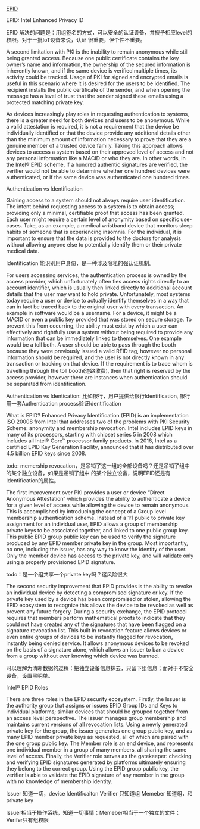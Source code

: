 [EPID](https://www.intel.com/content/www/us/en/developer/articles/technical/intel-enhanced-privacy-id-epid-security-technology.html)

EPID: Intel Enhanced Privacy ID

EPID 解决的问题是：用组签名的方式，可以安全的认证设备，并授予相应level的权限。对于一批IoT设备来说，认证
很重要，但个性不重要。

A second limitation with PKI is the inability to remain anonymous while still being granted access.  Because one public certificate contains the key owner’s name and information, the ownership of the secured information is inherently known, and if the same device is verified multiple times, its activity could be tracked. Usage of PKI for signed and encrypted emails is useful in this scenario where it is desired for the users to be identified.  The recipient installs the public certificate of the sender, and when opening the message has a level of trust that the sender signed these emails using a protected matching private key. 

As devices increasingly play roles in requesting authentication to systems, there is a greater need for both devices and users to be anonymous.  While a valid attestation is required, it is not a requirement that the device be individually identified or that the device provide any additional details other than the minimum amount of information necessary to prove that they are a genuine member of a trusted device family.  Taking this approach allows devices to access a system based on their approved level of access and not any personal information like a MACID or who they are. In other words, in the Intel® EPID scheme, if a hundred authentic signatures are verified, the verifier would not be able to determine whether one hundred devices were authenticated, or if the same device was authenticated one hundred times.

Authentication vs Identification

Gaining access to a system should not always require user identification.  The intent behind requesting access to a system is to obtain access; providing only a minimal, certifiable proof that access has been granted.  Each user might require a certain level of anonymity based on specific use-cases.  Take, as an example, a medical wristband device that monitors sleep habits of someone that is experiencing insomnia.  For the individual, it is important to ensure that the data is provided to the doctors for analysis without allowing anyone else to potentially identify them or their private medical data.

Identification 能识别用户身份，是一种涉及隐私的强认证机制。

For users accessing services, the authentication process is owned by the access provider, which unfortunately often ties access rights directly to an account identifier, which is usually then linked directly to additional account details that the user may want to hold private.  Unfortunately, most systems today require a user or device to actually identify themselves in a way that can in fact be traced back to the original user with every transaction.  An example in software would be a username.  For a device, it might be a MACID or even a public key provided that was stored on secure storage.  To prevent this from occurring, the ability must exist by which a user can effectively and rightfully use a system without being required to provide any information that can be immediately linked to themselves.   One example would be a toll both.  A user should be able to pass through the booth because they were previously issued a valid RFID tag, however no personal information should be required, and the user is not directly known in any transaction or tracking on that device.  If the requirement is to trace whom is travelling through the toll booth(道路收费), then that right is reserved by the access provider, however there are instances when authentication should be separated from identification.

Authentication vs Identication: 比如银行，用户提供给银行Identification, 银行用一套Authentication process验证Identification

What is EPID?
Enhanced Privacy Identification (EPID) is an implementation ISO 20008 from Intel that addresses two of the problems with PKI Security Scheme:  anonymity and membership revocation.  Intel includes EPID keys in many of its processors, starting with chipset series 5 in 2008 which includes all Intel® Core™ processor family products.  In 2016, Intel as a certified EPID Key Generation Facility, announced that it has distributed over 4.5 billion EPID keys since 2008. 

todo: memership revocation，是吊销了这一组的全部设备吗？还是吊销了组中的某个独立设备，如果是吊销了组中
的某个独立设备，说明EPID还是有Identification的属性。

The first improvement over PKI provides a user or device “Direct Anonymous Attestation” which provides the ability to authenticate a device for a given level of access while allowing the device to remain anonymous.  This is accomplished by introducing the concept of a Group level membership authentication scheme.  Instead of a 1:1 public to private key assignment for an individual user, EPID allows a group of membership private keys to be associated together, and linked to one public group key.  This public EPID group public key can be used to verify the signature produced by any EPID member private key in the group.  Most importantly, no one, including the issuer, has any way to know the identity of the user.  Only the member device has access to the private key, and will validate only using a properly provisioned EPID signature.

todo：是一个组共享一个private key吗？这风险很大

The second security improvement that EPID provides is the ability to revoke an individual device by detecting a compromised signature or key.  If the private key used by a device has been compromised or stolen, allowing the EPID ecosystem to recognize this allows the device to be revoked as well as prevent any future forgery.  During a security exchange, the EPID protocol requires that members perform mathematical proofs to indicate that they could not have created any of the signatures that have been flagged on a signature revocation list.  This built in revocation feature allows devices or even entire groups of devices to be instantly flagged for revocation, instantly being denied service. It allows anonymous devices to be revoked on the basis of a signature alone, which allows an issuer to ban a device from a group without ever knowing which device was banned.

可以理解为清晰数据的过程：把独立设备信息抹去，只留下组信息；而对于不安全设备，设置黑明单。

Intel® EPID Roles

There are three roles in the EPID security ecosystem.  Firstly, the Issuer is the authority group that assigns or issues EPID Group IDs and Keys to individual platforms; similar devices that should be grouped together from an access level perspective.  The issuer manages group membership and maintains current versions of all revocation lists. Using a newly generated private key for the group, the issuer generates one group public key, and as many EPID member private keys as requested, all of which are paired with the one group public key.  The Member role is an end device, and represents one individual member in a group of many members, all sharing the same level of access.  Finally, the Verifier role serves as the gatekeeper:  checking and verifying EPID signatures generated by platforms ultimately ensuring they belong to the correct group.  Using the EPID group public key, the verifier is able to validate the EPID signature of any member in the group with no knowledge of membership identity.

Issuer 知道一切，device Identificaiton
Verifier 只知道组
Memeber 知道组，和private key

Issuer相当于操作系统，知道一切事情；Memeber相当于一个独立的文件；Verifer只有组权限



